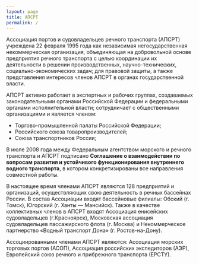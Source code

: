 ```yaml
---
layout: page
title: АПСРТ
permalink: /
---
```


Ассоциация портов и судовладельцев речного транспорта (АПСРТ) учреждена 22 февраля 1995 года как независимая негосударственная некоммерческая организация, объединяющая на добровольной основе предприятия речного транспорта с целью координации их деятельности в решении производственных, научно-технических, социально-экономических задач; для правовой защиты, а также представления  интересов членов АПСРТ в органах государственной власти.

АПСРТ активно работает в экспертных и рабочих группах, создаваемых законодательными органами  Российской Федерации  и федеральными органами исполнительной власти; сотрудничает с общественными организациями и является членом:

* Торгово-промышленной палаты Российской Федерации;
* Российского союза товаропроизводителей;
* Союза транспортников России;

В июле 2008 года между Федеральным агентством морского и речного транспорта  и АПСРТ подписано **Соглашение о взаимодействии по вопросам развития и устойчивого функционирования внутреннего водного транспорта**, в котором конкретизированы все направления  совместной работы.

В настоящее время  членами АПСРТ являются 128 предприятий и организаций, осуществляющих свою деятельность в речных бассейнах России. В состав Ассоциации входят  бассейновые филиалы: Обский (г. Томск), Югорский (г. Ханты — Мансийск). Также в качестве коллективных членов в  АПСРТ входят Ассоциация енисейских судовладельцев    (г.Красноярск), Московская ассоциация судовладельцев пассажирского флота (г. Москва)  и Некоммерческое партнерство «Водный транспорт Дона»  (г. Ростов-на-Дону).

Ассоциированными членами АПСРТ являются: Ассоциация морских торговых портов (АСОП), Ассоциация российских экспедиторов (АЭР), Европейский союз речного и прибрежного транспорта (ЕРСТУ).
